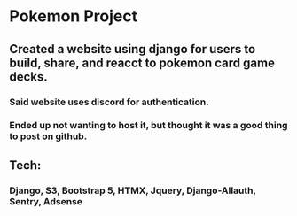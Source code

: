 # Pokemon Project

## Created a website using django for users to build, share, and reacct to pokemon card game decks.

### Said website uses discord for authentication. 

### Ended up not wanting to host it, but thought it was a good thing to post on github.

## Tech:

### Django, S3, Bootstrap 5, HTMX, Jquery, Django-Allauth, Sentry, Adsense 